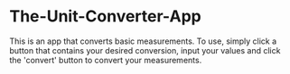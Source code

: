 # The-Unit-Converter-App
This is an app that converts basic measurements. To use, simply click a button that contains your desired conversion, input your values and click the 'convert' button to convert your measurements.
